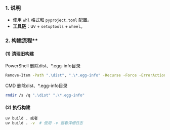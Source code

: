 ### **1. 说明**

- 使用 `whl` 格式和 `pyproject.toml` 配置。
- **工具链**：uv + `setuptools` + `wheel`。

### 2. 构建流程**

#### **(1) 清理旧构建**

PowerShell 删除dist、*.egg-info目录

```bash
Remove-Item -Path ".\dist", ".\*.egg-info" -Recurse -Force -ErrorAction SilentlyContinue
```

CMD 删除dist、*.egg-info目录

```bash
rmdir /s /q ".\dist" ".\*.egg-info"
```

#### **(2) 执行构建**

```bash
uv build . 或者
uv build . -v  # 使用 -v 查看详细日志
```